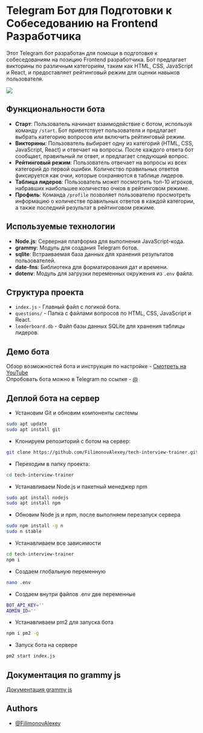 # Telegram Бот для Подготовки к Собеседованию на Frontend Разработчика

Этот Telegram бот разработан для помощи в подготовке к собеседованиям на позицию Frontend разработчика. Бот предлагает викторины по различным категориям, таким как HTML, CSS, JavaScript и React, и предоставляет рейтинговый режим для оценки навыков пользователя.

![](./public/prev.png)

## Функциональности бота
- **Старт**: Пользователь начинает взаимодействие с ботом, используя команду `/start`. Бот приветствует пользователя и предлагает выбрать категорию вопросов или включить рейтинговый режим.
- **Викторины**: Пользователь выбирает одну из категорий (HTML, CSS, JavaScript, React) и отвечает на вопросы. После каждого ответа бот сообщает, правильный ли ответ, и предлагает следующий вопрос.
- **Рейтинговый режим**: Пользователь отвечает на вопросы из всех категорий до первой ошибки. Количество правильных ответов фиксируется как очки, которые сохраняются в таблице лидеров.
- **Таблица лидеров**: Пользователь может посмотреть топ-10 игроков, набравших наибольшее количество очков в рейтинговом режиме.
- **Профиль**: Команда `/profile` позволяет пользователю просмотреть информацию о количестве правильных ответов в каждой категории, а также последний результат в рейтинговом режиме.

## Используемые технологии
- **Node.js**: Серверная платформа для выполнения JavaScript-кода.
- **grammy**: Модуль для создания Telegram ботов.
- **sqlite**: Встраиваемая база данных для хранения результатов пользователей.
- **date-fns**: Библиотека для форматирования дат и времени.
- **dotenv**: Модуль для загрузки переменных окружения из `.env` файла.

## Структура проекта
- `index.js` - Главный файл с логикой бота.
- `questions/` - Папка с файлами вопросов по HTML, CSS, JavaScript и React.
- `leaderboard.db` - Файл базы данных SQLite для хранения таблицы лидеров.

## Демо бота
Обзор возможностей бота и инструкция по настройке - [Смотреть на YouTube]()  
Опробовать бота можно в Telegram по ссылке - [@]()

## Деплой бота на сервер

* Установим Git и обновим компоненты системы
```bash
sudo apt update
sudo apt install git
```

* Клонируем репозиторий с ботом на сервер:
```bash
git clone https://github.com/FilimonovAlexey/tech-interview-trainer.git
```

* Переходим в папку проекта:
```bash
cd tech-interview-trainer
```

* Устанавливаем Node.js и пакетный менеджер npm
```bash
sudo apt install nodejs
sudo apt install npm
```

* Обновим Node js и npm, после выполняем перезапуск сервера
```bash
sudo npm install -g n
sudo n stable
```
* Устанавливаем все зависимости
```bash
cd tech-interview-trainer
npm i
```

* Создаем глобальную переменную
```bash
nano .env
```

* Создаем внутри файлов .env две переменные
```bash
BOT_API_KEY=''
ADMIN_ID=''
```

* Устанавливаем pm2 для запуска бота
```bash
npm i pm2 -g
```

* Запуск бота на сервере
```bash
pm2 start index.js
```

## Документация по grammy js

[Документация grammy js](https://grammy.dev/guide/)


## Authors

- [@FilimonovAlexey](https://github.com/FilimonovAlexey)